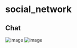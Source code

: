 # social_network
## Chat
![image](https://user-images.githubusercontent.com/51286168/171920594-c84b6b63-bd76-4a1c-9a87-48165d971742.png)
![image](https://user-images.githubusercontent.com/51286168/171920743-d6355060-b7e7-4ed4-8135-069bbdb93098.png)
